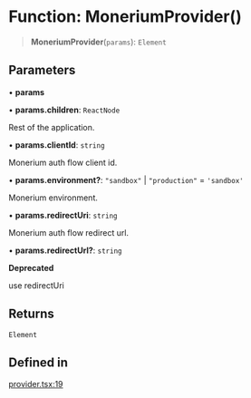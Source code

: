 # Function: MoneriumProvider()

> **MoneriumProvider**(`params`): `Element`

## Parameters

• **params**

• **params.children**: `ReactNode`

Rest of the application.

• **params.clientId**: `string`

Monerium auth flow client id.

• **params.environment?**: `"sandbox"` \| `"production"` = `'sandbox'`

Monerium environment.

• **params.redirectUri**: `string`

Monerium auth flow redirect url.

• **params.redirectUrl?**: `string`

**Deprecated**

use redirectUri

## Returns

`Element`

## Defined in

[provider.tsx:19](https://github.com/monerium/js-monorepo/blob/main/packages/sdk-react-provider/src/lib/provider.tsx#L19)
